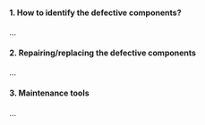  #### 1. How to identify the defective components? 
 ...
 #### 2. Repairing/replacing the defective components
 ...
 #### 3. Maintenance tools
 ...
